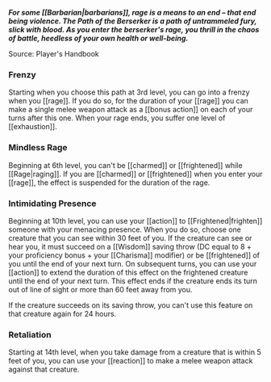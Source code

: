 **_For some [[Barbarian|barbarians]], rage is a means to an end – that end being violence. The Path of the Berserker is a path of untrammeled fury, slick with blood. As you enter the berserker's rage, you thrill in the chaos of battle, heedless of your own health or well-being._**

Source: Player's Handbook

### Frenzy

Starting when you choose this path at 3rd level, you can go into a frenzy when you [[rage]]. If you do so, for the duration of your [[rage]] you can make a single melee weapon attack as a [[bonus action]] on each of your turns after this one. When your rage ends, you suffer one level of [[exhaustion]].

### Mindless Rage

Beginning at 6th level, you can't be [[charmed]] or [[frightened]] while [[Rage|raging]]. If you are [[charmed]] or [[frightened]] when you enter your [[rage]], the effect is suspended for the duration of the rage.

### Intimidating Presence

Beginning at 10th level, you can use your [[action]] to [[Frightened|frighten]] someone with your menacing presence. When you do so, choose one creature that you can see within 30 feet of you. If the creature can see or hear you, it must succeed on a [[Wisdom]] saving throw (DC equal to 8 + your proficiency bonus + your [[Charisma]] modifier) or be [[frightened]] of you until the end of your next turn. On subsequent turns, you can use your [[action]] to extend the duration of this effect on the frightened creature until the end of your next turn. This effect ends if the creature ends its turn out of line of sight or more than 60 feet away from you.

If the creature succeeds on its saving throw, you can't use this feature on that creature again for 24 hours.

### Retaliation

Starting at 14th level, when you take damage from a creature that is within 5 feet of you, you can use your [[reaction]] to make a melee weapon attack against that creature.